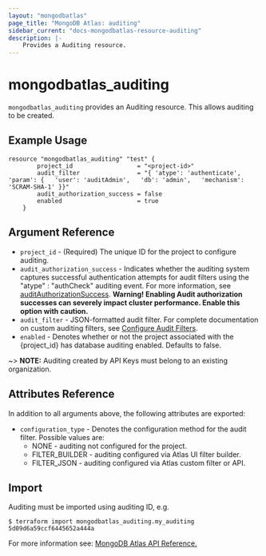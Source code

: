 ```yaml
---
layout: "mongodbatlas"
page_title: "MongoDB Atlas: auditing"
sidebar_current: "docs-mongodbatlas-resource-auditing"
description: |-
    Provides a Auditing resource.
---
```


# mongodbatlas_auditing

`mongodbatlas_auditing` provides an Auditing resource. This allows auditing to be created.

## Example Usage

```hcl
resource "mongodbatlas_auditing" "test" {
		project_id                  = "<project-id>"
		audit_filter                = "{ 'atype': 'authenticate', 'param': {   'user': 'auditAdmin',   'db': 'admin',   'mechanism': 'SCRAM-SHA-1' }}"
		audit_authorization_success = false
		enabled                     = true
	}
```

## Argument Reference

* `project_id` - (Required) The unique ID for the project to configure auditing.
* `audit_authorization_success` - Indicates whether the auditing system captures successful authentication attempts for audit filters using the "atype" : "authCheck" auditing event. For more information, see [auditAuthorizationSuccess](https://docs.mongodb.com/manual/reference/parameters/#param.auditAuthorizationSuccess).  **Warning! Enabling Audit authorization successes can severely impact cluster performance. Enable this option with caution.**
* `audit_filter` - JSON-formatted audit filter. For complete documentation on custom auditing filters, see [Configure Audit Filters](https://docs.mongodb.com/manual/tutorial/configure-audit-filters/).
* `enabled` - Denotes whether or not the project associated with the {project_id} has database auditing enabled.  Defaults to false.

~> **NOTE:** Auditing created by API Keys must belong to an existing organization.

## Attributes Reference

In addition to all arguments above, the following attributes are exported:

* `configuration_type` - Denotes the configuration method for the audit filter. Possible values are: 
	* NONE - auditing not configured for the project.
	* FILTER_BUILDER - auditing configured via Atlas UI filter builder.
	* FILTER_JSON - auditing configured via Atlas custom filter or API.

## Import

Auditing must be imported using auditing ID, e.g.

```
$ terraform import mongodbatlas_auditing.my_auditing 5d09d6a59ccf6445652a444a
```

For more information see: [MongoDB Atlas API Reference.](https://docs.atlas.mongodb.com/reference/api/auditing/)